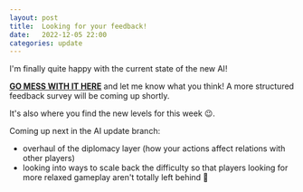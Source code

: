 ```yaml
---
layout: post
title:  Looking for your feedback!
date:   2022-12-05 22:00
categories: update
---
```


I'm finally quite happy with the current state of the new AI!

**[GO MESS WITH IT HERE](https://www.konkr.io/releases/dev/test-ai-update/)** and let me know what you think! A more structured 
feedback survey will be coming up shortly.

It's also where you find the new levels for this week 😉.

Coming up next in the AI update branch:
- overhaul of the diplomacy layer (how your actions affect relations with other players)
- looking into ways to scale back the difficulty so that players looking for more relaxed gameplay aren't totally left behind 🙂
